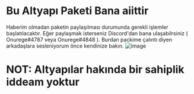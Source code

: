 # Bu Altyapı Paketi Bana aiittir
Haberim olmadan paketin paylaşılması durumunda gerekli işlemler başlatılacaktır. Eğer paylaşmak isterseniz Discord'dan bana ulaşabilrsiniz ( Onurege#4787 veya Onurege#4848 ).
Burdan packime çalıntı diyen arkadaşlara sesleniyorum önce kendinize bakın. ![image](https://user-images.githubusercontent.com/78586675/119329112-899b5080-bc8d-11eb-89db-10ce9f2bcb8a.png)

#  NOT: Altyapılar hakında bir sahiplik iddeam yoktur 
